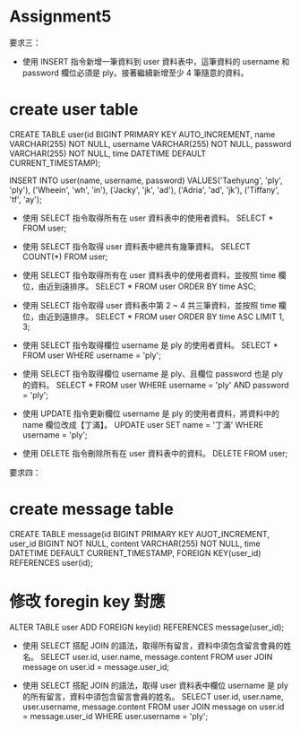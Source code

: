 # Assignment5

要求三：
- 使用 INSERT 指令新增一筆資料到 user 資料表中，這筆資料的 username 和 password 欄位必須是 ply。接著繼續新增至少 4 筆隨意的資料。

 # create user table
 CREATE TABLE user(id BIGINT PRIMARY KEY AUTO_INCREMENT,
 name VARCHAR(255) NOT NULL,
 username VARCHAR(255) NOT NULL,
 password VARCHAR(255) NOT NULL,
 time DATETIME DEFAULT CURRENT_TIMESTAMP);
 
 INSERT INTO user(name, username, password) VALUES('Taehyung', 'ply', 'ply'),
 ('Wheein', 'wh', 'in'),
 ('Jacky', 'jk', 'ad'),
 ('Adria', 'ad', 'jk'),
 ('Tiffany', 'tf', 'ay');
 
 - 使用 SELECT 指令取得所有在 user 資料表中的使用者資料。
 SELECT * FROM user;

- 使用 SELECT 指令取得 user 資料表中總共有幾筆資料。
SELECT COUNT(*) FROM user;

- 使用 SELECT 指令取得所有在 user 資料表中的使用者資料，並按照 time 欄位，由近到遠排序。
SELECT * FROM user ORDER BY time ASC;

- 使用 SELECT 指令取得 user 資料表中第 2 ~ 4 共三筆資料，並按照 time 欄位，由近到遠排序。
SELECT * FROM user ORDER BY time ASC LIMIT 1, 3;

- 使用 SELECT 指令取得欄位 username 是 ply 的使用者資料。
SELECT * FROM user WHERE username = 'ply';

- 使用 SELECT 指令取得欄位 username 是 ply、且欄位 password 也是 ply 的資料。
SELECT * FROM user WHERE username = 'ply' AND password = 'ply';

- 使用 UPDATE 指令更新欄位 username 是 ply 的使用者資料，將資料中的 name 欄位改成【丁滿】。
UPDATE user SET name = '丁滿' WHERE username = 'ply';

- 使用 DELETE 指令刪除所有在 user 資料表中的資料。
DELETE FROM user;

要求四：
# create message table
CREATE TABLE message(id BIGINT PRIMARY KEY AUOT_INCREMENT,
user_id BIGINT NOT NULL,
content VARCHAR(255) NOT NULL,
time DATETIME DEFAULT CURRENT_TIMESTAMP,
FOREIGN KEY(user_id) REFERENCES user(id);

# 修改 foregin key 對應
ALTER TABLE user ADD FOREIGN key(id) REFERENCES message(user_id);

- 使用 SELECT 搭配 JOIN 的語法，取得所有留言，資料中須包含留言會員的姓名。
SELECT user.id, user.name, message.content FROM user JOIN message on user.id = message.user_id;

- 使用 SELECT 搭配 JOIN 的語法，取得 user 資料表中欄位 username 是 ply 的所有留言，資料中須包含留言會員的姓名。
SELECT user.id, user.name, user.username, message.content FROM user JOIN message on user.id = message.user_id WHERE user.username = 'ply';
